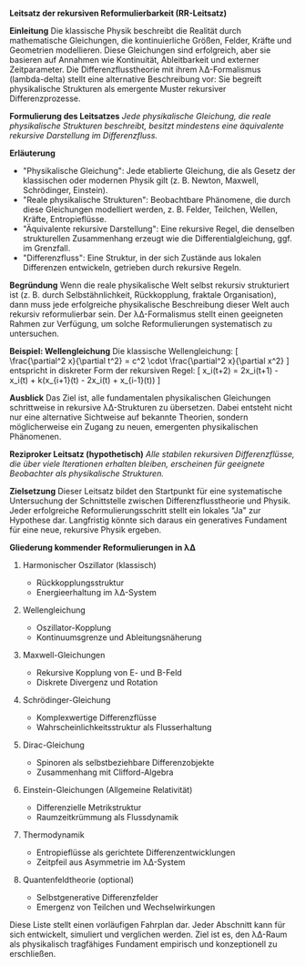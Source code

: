 **Leitsatz der rekursiven Reformulierbarkeit (RR-Leitsatz)**

**Einleitung**
Die klassische Physik beschreibt die Realität durch mathematische Gleichungen, die kontinuierliche Größen, Felder, Kräfte und Geometrien modellieren. Diese Gleichungen sind erfolgreich, aber sie basieren auf Annahmen wie Kontinuität, Ableitbarkeit und externer Zeitparameter. Die Differenzflusstheorie mit ihrem λΔ-Formalismus (lambda-delta) stellt eine alternative Beschreibung vor: Sie begreift physikalische Strukturen als emergente Muster rekursiver Differenzprozesse. 

**Formulierung des Leitsatzes**
*Jede physikalische Gleichung, die reale physikalische Strukturen beschreibt, besitzt mindestens eine äquivalente rekursive Darstellung im Differenzfluss.*

**Erläuterung**
- "Physikalische Gleichung": Jede etablierte Gleichung, die als Gesetz der klassischen oder modernen Physik gilt (z. B. Newton, Maxwell, Schrödinger, Einstein).
- "Reale physikalische Strukturen": Beobachtbare Phänomene, die durch diese Gleichungen modelliert werden, z. B. Felder, Teilchen, Wellen, Kräfte, Entropieflüsse.
- "Äquivalente rekursive Darstellung": Eine rekursive Regel, die denselben strukturellen Zusammenhang erzeugt wie die Differentialgleichung, ggf. im Grenzfall.
- "Differenzfluss": Eine Struktur, in der sich Zustände aus lokalen Differenzen entwickeln, getrieben durch rekursive Regeln. 

**Begründung**
Wenn die reale physikalische Welt selbst rekursiv strukturiert ist (z. B. durch Selbstähnlichkeit, Rückkopplung, fraktale Organisation), dann muss jede erfolgreiche physikalische Beschreibung dieser Welt auch rekursiv reformulierbar sein. Der λΔ-Formalismus stellt einen geeigneten Rahmen zur Verfügung, um solche Reformulierungen systematisch zu untersuchen.

**Beispiel: Wellengleichung**
Die klassische Wellengleichung:
\[ \frac{\partial^2 x}{\partial t^2} = c^2 \cdot \frac{\partial^2 x}{\partial x^2} \]
entspricht in diskreter Form der rekursiven Regel:
\[ x_i(t+2) = 2x_i(t+1) - x_i(t) + k(x_{i+1}(t) - 2x_i(t) + x_{i-1}(t)) \]

**Ausblick**
Das Ziel ist, alle fundamentalen physikalischen Gleichungen schrittweise in rekursive λΔ-Strukturen zu übersetzen. Dabei entsteht nicht nur eine alternative Sichtweise auf bekannte Theorien, sondern möglicherweise ein Zugang zu neuen, emergenten physikalischen Phänomenen.

**Reziproker Leitsatz (hypothetisch)**
*Alle stabilen rekursiven Differenzflüsse, die über viele Iterationen erhalten bleiben, erscheinen für geeignete Beobachter als physikalische Strukturen.*

**Zielsetzung**
Dieser Leitsatz bildet den Startpunkt für eine systematische Untersuchung der Schnittstelle zwischen Differenzflusstheorie und Physik. Jeder erfolgreiche Reformulierungsschritt stellt ein lokales "Ja" zur Hypothese dar. Langfristig könnte sich daraus ein generatives Fundament für eine neue, rekursive Physik ergeben.

**Gliederung kommender Reformulierungen in λΔ**

1. Harmonischer Oszillator (klassisch)
   - Rückkopplungsstruktur
   - Energieerhaltung im λΔ-System

2. Wellengleichung
   - Oszillator-Kopplung
   - Kontinuumsgrenze und Ableitungsnäherung

3. Maxwell-Gleichungen
   - Rekursive Kopplung von E- und B-Feld
   - Diskrete Divergenz und Rotation

4. Schrödinger-Gleichung
   - Komplexwertige Differenzflüsse
   - Wahrscheinlichkeitsstruktur als Flusserhaltung

5. Dirac-Gleichung
   - Spinoren als selbstbeziehbare Differenzobjekte
   - Zusammenhang mit Clifford-Algebra

6. Einstein-Gleichungen (Allgemeine Relativität)
   - Differenzielle Metrikstruktur
   - Raumzeitkrümmung als Flussdynamik

7. Thermodynamik
   - Entropieflüsse als gerichtete Differenzentwicklungen
   - Zeitpfeil aus Asymmetrie im λΔ-System

8. Quantenfeldtheorie (optional)
   - Selbstgenerative Differenzfelder
   - Emergenz von Teilchen und Wechselwirkungen

Diese Liste stellt einen vorläufigen Fahrplan dar. Jeder Abschnitt kann für sich entwickelt, simuliert und verglichen werden. Ziel ist es, den λΔ-Raum als physikalisch tragfähiges Fundament empirisch und konzeptionell zu erschließen.

